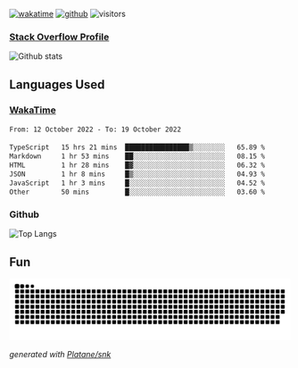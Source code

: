 [![wakatime](https://wakatime.com/badge/user/82c377cd-a54c-404c-b7df-177b313ca539.svg)](https://wakatime.com/@82c377cd-a54c-404c-b7df-177b313ca539)
[![github](https://img.shields.io/github/followers/xinthose?logo=github&style=plastic)](https://github.com/alanhamlett?tab=followers)
![visitors](https://visitor-badge.glitch.me/badge?page_id=xinthose&left_color=green&right_color=red)
### [Stack Overflow Profile](https://stackoverflow.com/users/4056146/xinthose)

![Github stats](https://github-readme-stats.vercel.app/api?username=xinthose&show_icons=true&theme=radical&count_private=true)

## Languages Used

### [WakaTime](https://wakatime.com/)
<!--START_SECTION:waka-->

```text
From: 12 October 2022 - To: 19 October 2022

TypeScript   15 hrs 21 mins  ████████████████▒░░░░░░░░   65.89 %
Markdown     1 hr 53 mins    ██░░░░░░░░░░░░░░░░░░░░░░░   08.15 %
HTML         1 hr 28 mins    █▓░░░░░░░░░░░░░░░░░░░░░░░   06.32 %
JSON         1 hr 8 mins     █▒░░░░░░░░░░░░░░░░░░░░░░░   04.93 %
JavaScript   1 hr 3 mins     █░░░░░░░░░░░░░░░░░░░░░░░░   04.52 %
Other        50 mins         █░░░░░░░░░░░░░░░░░░░░░░░░   03.60 %
```

<!--END_SECTION:waka-->

### Github

![Top Langs](https://github-readme-stats.vercel.app/api/top-langs/?username=xinthose)

## Fun
![github contribution grid snake animation](https://raw.githubusercontent.com/xinthose/xinthose/output/github-contribution-grid-snake.svg)

_generated with [Platane/snk](https://github.com/Platane/snk)_
